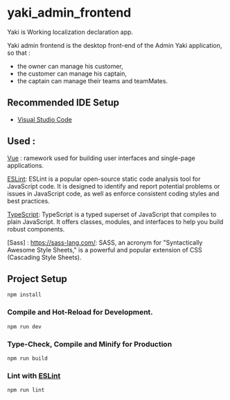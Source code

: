 # yaki_admin_frontend

Yaki is Working localization declaration app.

Yaki admin frontend is the desktop front-end of the Admin Yaki application, so that :

- the owner can manage his customer,
- the customer can manage his captain,
- the captain can manage their teams and teamMates.

## Recommended IDE Setup

- [Visual Studio Code](https://code.visualstudio.com/)

## Used :

[Vue](https://vuejs.org/guide/introduction.html) : ramework used for building user interfaces and single-page applications.

[ESLint](https://eslint.org/docs/latest/): ESLint is a popular open-source static code analysis tool for JavaScript code. It is designed to identify and report potential problems or issues in JavaScript code, as well as enforce consistent coding styles and best practices.

[TypeScript](https://www.typescriptlang.org/docs/): TypeScript is a typed superset of JavaScript that compiles to plain JavaScript. It offers classes, modules, and interfaces to help you build robust components.

[Sass] : https://sass-lang.com/: SASS, an acronym for "Syntactically Awesome Style Sheets," is a powerful and popular extension of CSS (Cascading Style Sheets).

## Project Setup

```
npm install
```

### Compile and Hot-Reload for Development.

```
npm run dev

```

### Type-Check, Compile and Minify for Production

```
npm run build
```

### Lint with [ESLint](https://eslint.org/)

```
npm run lint
```
